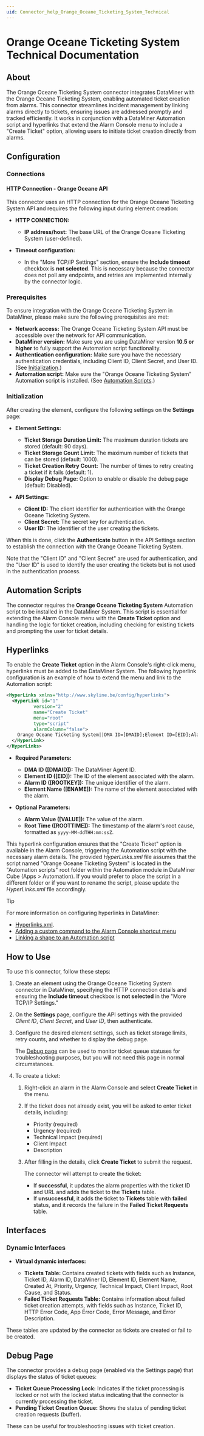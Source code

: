 ```yaml
---
uid: Connector_help_Orange_Oceane_Ticketing_System_Technical
---
```



# Orange Oceane Ticketing System Technical Documentation

## About

The Orange Oceane Ticketing System connector integrates DataMiner with the Orange Oceane Ticketing System, enabling automated ticket creation from alarms. This connector streamlines incident management by linking alarms directly to tickets, ensuring issues are addressed promptly and tracked efficiently. It works in conjunction with a DataMiner Automation script and hyperlinks that extend the Alarm Console menu to include a "Create Ticket" option, allowing users to initiate ticket creation directly from alarms.

## Configuration

### Connections

#### HTTP Connection - Orange Oceane API

This connector uses an HTTP connection for the Orange Oceane Ticketing System API and requires the following input during element creation:

- **HTTP CONNECTION:**

  - **IP address/host:** The base URL of the Orange Oceane Ticketing System (user-defined).

- **Timeout configuration:**

  - In the "More TCP/IP Settings" section, ensure the **Include timeout** checkbox is **not selected**. This is necessary because the connector does not poll any endpoints, and retries are implemented internally by the connector logic.

### Prerequisites

To ensure integration with the Orange Oceane Ticketing System in DataMiner, please make sure the following prerequisites are met:

- **Network access:** The Orange Oceane Ticketing System API must be accessible over the network for API communication.
- **DataMiner version:** Make sure you are using DataMiner version **10.5 or higher** to fully support the Automation script functionality.
- **Authentication configuration:** Make sure you have the necessary authentication credentials, including Client ID, Client Secret, and User ID. (See [Initialization](#initialization).)
- **Automation script:** Make sure the "Orange Oceane Ticketing System" Automation script is installed. (See [Automation Scripts](#automation-scripts).)

### Initialization

After creating the element, configure the following settings on the **Settings** page:

- **Element Settings:**

  - **Ticket Storage Duration Limit:** The maximum duration tickets are stored (default: 90 days).
  - **Ticket Storage Count Limit:** The maximum number of tickets that can be stored (default: 1000).
  - **Ticket Creation Retry Count:** The number of times to retry creating a ticket if it fails (default: 1).
  - **Display Debug Page:** Option to enable or disable the debug page (default: Disabled).

- **API Settings:**

  - **Client ID:** The client identifier for authentication with the Orange Oceane Ticketing System.
  - **Client Secret:** The secret key for authentication.
  - **User ID:** The identifier of the user creating the tickets.

When this is done, click the **Authenticate** button in the API Settings section to establish the connection with the Orange Oceane Ticketing System.

Note that the "Client ID" and "Client Secret" are used for authentication, and the "User ID" is used to identify the user creating the tickets but is not used in the authentication process.

## Automation Scripts

The connector requires the **Orange Oceane Ticketing System** Automation script to be installed in the DataMiner System. This script is essential for extending the Alarm Console menu with the **Create Ticket** option and handling the logic for ticket creation, including checking for existing tickets and prompting the user for ticket details.

## Hyperlinks

To enable the **Create Ticket** option in the Alarm Console's right-click menu, hyperlinks must be added to the DataMiner System. The following hyperlink configuration is an example of how to extend the menu and link to the Automation script:

```xml
<HyperLinks xmlns="http://www.skyline.be/config/hyperlinks">
  <HyperLink id="1"
          version="2"
          name="Create Ticket"
          menu="root"
          type="script"
          alarmColumn="false">
    Orange Oceane Ticketing System||DMA ID=[DMAID];Element ID=[EID];Alarm ID=[ROOTKEY];Element Name=[ENAME];Alarm Value=[VALUE];Root Time=[ROOTTIME:yyyy-MM-ddTHH:mm:ssZ]||Create ticket in Oceane Ticketing Tool|NoConfirmation,CloseWhenFinished
  </HyperLink>
</HyperLinks>
```

- **Required Parameters:**

  - **DMA ID ([DMAID]):** The DataMiner Agent ID.
  - **Element ID ([EID]):** The ID of the element associated with the alarm.
  - **Alarm ID ([ROOTKEY]):** The unique identifier of the alarm.
  - **Element Name ([ENAME]):** The name of the element associated with the alarm.

- **Optional Parameters:**

  - **Alarm Value ([VALUE]):** The value of the alarm.
  - **Root Time ([ROOTTIME]):** The timestamp of the alarm's root cause, formatted as `yyyy-MM-ddTHH:mm:ssZ`.

This hyperlink configuration ensures that the "Create Ticket" option is available in the Alarm Console, triggering the Automation script with the necessary alarm details. The provided *HyperLinks.xml* file assumes that the script named "Orange Oceane Ticketing System" is located in the "Automation scripts" root folder within the Automation module in DataMiner Cube (Apps > Automation). If you would prefer to place the script in a different folder or if you want to rename the script, please update the *HyperLinks.xml* file accordingly.

> [!TIP]
> For more information on configuring hyperlinks in DataMiner:
>
> - [Hyperlinks.xml](https://aka.dataminer.services/Hyperlinks_xml).
> - [Adding a custom command to the Alarm Console shortcut menu](https://aka.dataminer.services/adding-custom-commands-to-the-alarm-console)
> - [Linking a shape to an Automation script](https://aka.dataminer.services/Linking_a_shape_to_an_Automation_script)

## How to Use

To use this connector, follow these steps:

1. Create an element using the Orange Oceane Ticketing System connector in DataMiner, specifying the HTTP connection details and ensuring the **Include timeout** checkbox is **not selected** in the "More TCP/IP Settings."

1. On the **Settings** page, configure the API settings with the provided *Client ID*, *Client Secret*, and *User ID*, then authenticate.

1. Configure the desired element settings, such as ticket storage limits, retry counts, and whether to display the debug page.

   The [Debug page](#debug-page) can be used to monitor ticket queue statuses for troubleshooting purposes, but you will not need this page in normal circumstances.

1. To create a ticket:

   1. Right-click an alarm in the Alarm Console and select **Create Ticket** in the menu.

   1. If the ticket does not already exist, you will be asked to enter ticket details, including:

      - Priority (required)
      - Urgency (required)
      - Technical Impact (required)
      - Client Impact
      - Description

   1. After filling in the details, click **Create Ticket** to submit the request.

      The connector will attempt to create the ticket:

      - If **successful**, it updates the alarm properties with the ticket ID and URL and adds the ticket to the **Tickets** table.
      - If **unsuccessful**, it adds the ticket to **Tickets** table with **failed** status, and it records the failure in the **Failed Ticket Requests** table.

## Interfaces

### Dynamic Interfaces

- **Virtual dynamic interfaces:**

  - **Tickets Table:** Contains created tickets with fields such as Instance, Ticket ID, Alarm ID, DataMiner ID, Element ID, Element Name, Created At, Priority, Urgency, Technical Impact, Client Impact, Root Cause, and Status.
  - **Failed Ticket Requests Table:** Contains information about failed ticket creation attempts, with fields such as Instance, Ticket ID, HTTP Error Code, App Error Code, Error Message, and Error Description.

These tables are updated by the connector as tickets are created or fail to be created.

## Debug Page

The connector provides a debug page (enabled via the Settings page) that displays the status of ticket queues:

- **Ticket Queue Processing Lock:** Indicates if the ticket processing is locked or not with the locked status indicating that the connector is currently processing the ticket.
- **Pending Ticket Creation Queue:** Shows the status of pending ticket creation requests (buffer).

These can be useful for troubleshooting issues with ticket creation.
